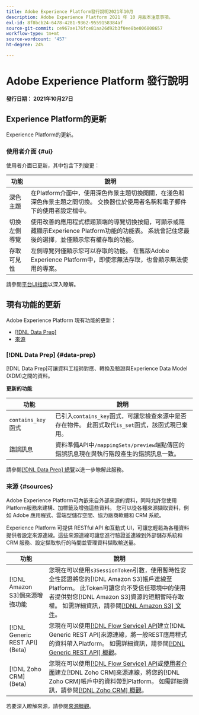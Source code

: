 ```yaml
---
title: Adobe Experience Platform發行說明2021年10月
description: Adobe Experience Platform 2021 年 10 月版本注意事項。
exl-id: 8f8bcb24-6478-4281-9362-9559158384af
source-git-commit: ce967ae176fce81aa26d92b3f0ee8be006808657
workflow-type: tm+mt
source-wordcount: '457'
ht-degree: 24%

---
```


# Adobe Experience Platform 發行說明

**發行日期： 2021年10月27日**

## Experience Platform的更新

Experience Platform的更新。

### 使用者介面 {#ui}

使用者介面已更新，其中包含下列變更：

| 功能 | 說明 |
| --- | --- |
| 深色主題 | 在Platform介面中，使用深色佈景主題切換開關，在淺色和深色佈景主題之間切換。 交換器位於使用者名稱和電子郵件下的使用者設定檔中。 |
| 切換左側導覽 | 使用改善的應用程式標題頂端的導覽切換按鈕，可顯示或隱藏顯示Experience Platform功能的功能表。 系統會記住您最後的選擇，並僅顯示您有權存取的功能。 |
| 存取可見性 | 左側導覽列僅顯示您可以存取的功能。 在舊版Adobe Experience Platform中，即使您無法存取，也會顯示無法使用的專案。 |

請參閱[平台UI指南](../../landing/ui-guide.md)以深入瞭解。

## 現有功能的更新

Adobe Experience Platform 現有功能的更新：

- [[!DNL Data Prep]](#data-prep)
- [來源](#sources)

### [!DNL Data Prep] {#data-prep}

[!DNL Data Prep]可讓資料工程師對應、轉換及驗證與Experience Data Model (XDM)之間的資料。

**更新的功能**

| 功能 | 說明 |
| --- | --- |
| `contains_key`函式 | 已引入`contains_key`函式，可讓您檢查來源中是否存在物件。 此函式取代`is_set`函式，該函式現已棄用。 |
| 錯誤訊息 | 資料準備API中`/mappingSets/preview`端點傳回的錯誤訊息現在與執行階段產生的錯誤訊息一致。 |

請參閱[[!DNL Data Prep] 總覽](../../data-prep/home.md)以進一步瞭解此服務。

### 來源 {#sources}

Adobe Experience Platform可內嵌來自外部來源的資料，同時允許您使用Platform服務來建構、加標籤及增強這些資料。 您可以從各種來源擷取資料，例如 Adob&#x200B;&#x200B;e 應用程式、雲端型儲存空間、協力廠商軟體和 CRM 系統。

Experience Platform 可提供 RESTful API 和互動式 UI，可讓您輕鬆為各種資料提供者設定來源連線。這些來源連線可讓您進行驗證並連線到外部儲存系統和 CRM 服務、設定擷取執行的時間並管理資料擷取輸送量。

| 功能 | 說明 |
| --- | --- |
| [!DNL Amazon S3]個來源增強功能 | 您現在可以使用`s3SessionToken`引數，使用暫時性安全性認證將您的[!DNL Amazon S3]帳戶連線至Platform。 此Token可讓您向不受信任環境中的使用者提供對您[!DNL Amazon S3]資源的短期暫時存取權。 如需詳細資訊，請參閱[[!DNL Amazon S3] 文件](../../sources/connectors/cloud-storage/s3.md#prerequisites)。 |
| [!DNL Generic REST API] (Beta) | 您現在可以使用[[!DNL Flow Service] API](../../sources/tutorials/api/create/protocols/generic-rest.md)建立[!DNL Generic REST API]來源連線，將一般REST應用程式的資料帶入Platform。 如需詳細資訊，請參閱[[!DNL Generic REST API] 概觀](../../sources/connectors/protocols/generic-rest.md)。 |
| [!DNL Zoho CRM] (Beta) | 您現在可以使用[[!DNL Flow Service] API](../../sources/tutorials/api/create/crm/zoho.md)或[使用者介面](../../sources/tutorials/ui/create/crm/zoho.md)建立[!DNL Zoho CRM]來源連線，將您的[!DNL Zoho CRM]帳戶中的資料帶到Platform。 如需詳細資訊，請參閱[[!DNL Zoho CRM] 概觀](../../sources/connectors/crm/zoho.md)。 |

若要深入瞭解來源，請參閱[來源概觀](../../sources/home.md)。

